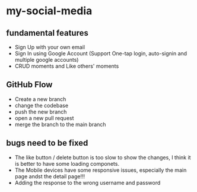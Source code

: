 # my-social-media

## fundamental features
- Sign Up with your own email
- Sign In using Google Account (Support One-tap login, auto-signin and multiple google accounts)
- CRUD moments and Like others' moments

## GitHub Flow
- Create a new branch
- change the codebase
- push the new branch
- open a new pull request
- merge the branch to the main branch

## bugs need to be fixed
- The like button / delete button is too slow to show the changes, I think it is better to have some loading componets. 
- The Mobile devices have some responsive issues, especially the main page andst the detail page!!!
- Adding the response to the wrong username and password